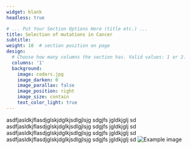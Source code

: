 ```yaml
---
widget: blank
headless: true

# ... Put Your Section Options Here (title etc.) ...
title: Selection of mutations in Cancer
subtitle:
weight: 10  # section position on page
design:
  # Choose how many columns the section has. Valid values: 1 or 2.
  columns: '1'
  background:
    image: coders.jpg
    image_darken: 0
    image_parallax: false
    image_position: right
    image_size: contain
    text_color_light: true
---
```


asdfjasldkjflasdjglskjdglkjsdlgjlsjg sdgjfs jgldkjglj sd
asdfjasldkjflasdjglskjdglkjsdlgjlsjg sdgjfs jgldkjglj sd
asdfjasldkjflasdjglskjdglkjsdlgjlsjg sdgjfs jgldkjglj sd
asdfjasldkjflasdjglskjdglkjsdlgjlsjg sdgjfs jgldkjglj sd
![Example image](genes.jpg)
